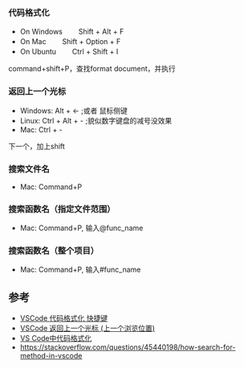 ### 代码格式化

- On Windows 　　Shift + Alt + F
- On Mac 　　Shift + Option + F
- On Ubuntu　　 Ctrl + Shift + I

command+shift+P，查找format document，并执行

### 返回上一个光标

- Windows: Alt + ← ;或者 鼠标侧键
- Linux: Ctrl + Alt + - ;貌似数字键盘的减号没效果
- Mac: Ctrl + -

下一个，加上shift

### 搜索文件名

- Mac: Command+P

### 搜索函数名（指定文件范围）

- Mac: Command+P, 输入@func_name

### 搜索函数名（整个项目）

- Mac: Command+P, 输入#func_name


## 参考

- [VSCode 代码格式化 快捷键](https://www.cnblogs.com/ryanzheng/p/10950870.html)
- [VSCode 返回上一个光标 (上一个浏览位置)](https://blog.csdn.net/M_N_N/article/details/84581840)
- [VS Code中代码格式化](https://www.jianshu.com/p/39a92e970657)
- https://stackoverflow.com/questions/45440198/how-search-for-method-in-vscode